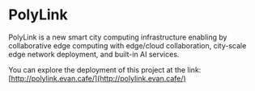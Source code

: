 # PolyLink
PolyLink is a new smart city computing infrastructure enabling by collaborative edge computing with edge/cloud collaboration, city-scale edge network deployment, and built-in AI services.

You can explore the deployment of this project at the link:
[http://polylink.evan.cafe/](http://polylink.evan.cafe/)

